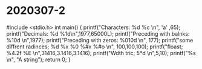 # 2020307-2
#include &lt;stdio.h> int main() {    printf("Characters: %d %c \n", 'a' ,65);    printf("Decimals: %d %1d\n",1977,65000L);    printf("Preceding with balnks: %10d \n",1977);    printf("Preceding with zeros: %010d \n", 177);    printf("some diffrent radinces; %d %x %0 %#x %#o \n", 100,100,100);    printf("floast; %4.2f %E \n",31416,3.1416,3.1416);    printf("Wdth tric; 5*d \n",5,10);    printf("%s \n", "A string");    return 0; }
